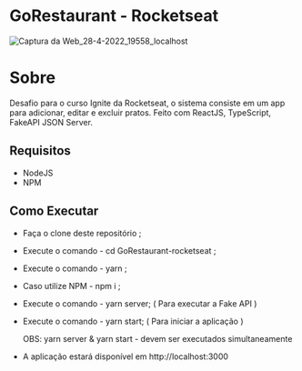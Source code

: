 # GoRestaurant - Rocketseat

![Captura da Web_28-4-2022_19558_localhost](https://user-images.githubusercontent.com/76169364/165855534-631949ec-d8c3-4c51-b25b-4efcd3556e5e.jpeg)

# Sobre
Desafio para o curso Ignite da Rocketseat, o sistema consiste em um app para adicionar, editar e excluir pratos. 
Feito com ReactJS, TypeScript, FakeAPI JSON Server.

## Requisitos
- NodeJS
- NPM

## Como Executar
- Faça o clone deste repositório ;
- Execute o comando - cd GoRestaurant-rocketseat ;
- Execute o comando - yarn ;
- Caso utilize NPM - npm i ;

- Execute o comando - yarn server; ( Para executar a Fake API )
- Execute o comando - yarn start; ( Para iniciar a aplicação )

    OBS: yarn server & yarn start - devem ser executados simultaneamente

- A aplicação estará disponível em http://localhost:3000
